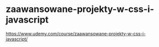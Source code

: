 # zaawansowane-projekty-w-css-i-javascript
https://www.udemy.com/course/zaawansowane-projekty-w-css-i-javascript/
